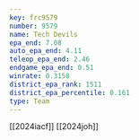 ```yaml
---
key: frc9579
number: 9579
name: Tech Devils
epa_end: 7.08
auto_epa_end: 4.11
teleop_epa_end: 2.46
endgame_epa_end: 0.51
winrate: 0.3158
district_epa_rank: 1511
district_epa_percentile: 0.161
type: Team
---
```

[[2024iacf]]
[[2024joh]]
